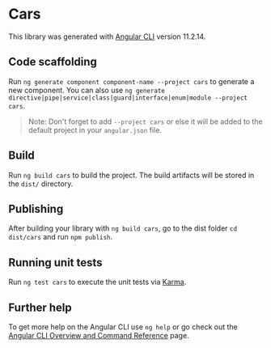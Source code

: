 # Cars

This library was generated with [Angular CLI](https://github.com/angular/angular-cli) version 11.2.14.

## Code scaffolding

Run `ng generate component component-name --project cars` to generate a new component. You can also use `ng generate directive|pipe|service|class|guard|interface|enum|module --project cars`.
> Note: Don't forget to add `--project cars` or else it will be added to the default project in your `angular.json` file. 

## Build

Run `ng build cars` to build the project. The build artifacts will be stored in the `dist/` directory.

## Publishing

After building your library with `ng build cars`, go to the dist folder `cd dist/cars` and run `npm publish`.

## Running unit tests

Run `ng test cars` to execute the unit tests via [Karma](https://karma-runner.github.io).

## Further help

To get more help on the Angular CLI use `ng help` or go check out the [Angular CLI Overview and Command Reference](https://angular.io/cli) page.
